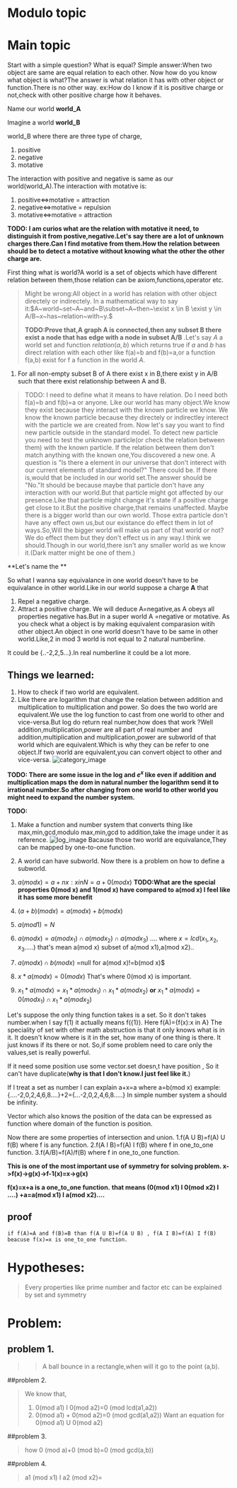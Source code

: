 # Modulo topic

# Main topic
Start with a simple question? What is equal?
Simple answer:When two object are same are equal relation to each other.
Now how do you know what  object is what?The answer is what relation it has with other object or function.There is no other way.
ex:How do I know if it is positive charge or not,check with other positive charge how it behaves.

Name our world **world_A**

Imagine a world **world_B**

world_B where there are three type of charge,
1. positive
2. negative
3. motative

The interaction with positive and negative is same as our world(world_A).The interaction with motative is:
1. positive<=>motative = attraction
2. negative<=>motative = repulsion
3. motative<=>motative = attraction

**TODO: I am curios what are the relation with motative it need, to distinguish it from postive,negative.Let's say there are a lot of unknown charges there.Can I find motative from them.How the relation between should be to detect a motative without knowing what the other the other charge are.**


First thing what is world?A world is a set of objects which have different relation between them,those relation can be axiom,functions,operator etc.
>Might be wrong:All object in a world has relation with other object directely or indirectely. In a mathematical way to say it:$A~world~set~A~and~B\subset~A~then~\exist x \in B \exist y \in A/B~x~has~relation~with~y.$
>
>**TODO:Prove that,A graph A is connected,then any subset B there exist a node that has edge with a node in subset A/B**
.Let's say $A$ a world set and function $relation(a,b)$ which returns true if $a$ and $b$ has direct relation with each other like f(a)=b and f(b)=a,or a function f(a,b) exist for f a function in the world $A$.

1. For all non-empty subset B of A there exist x in B,there exist y in A/B such that there exist relationship between A and B.

>TODO: I need to define what it means to have relation. Do I need both f(a)=b and f(b)=a or anyone.
>Like our world has many object.We know they exist because they interact with the known particle we know.
>We know the known particle because they directely or indirectley interect with the particle we are created from.
>Now let's say you want to find new particle outside in the standard model.
>To detect new particle you need to test the unknown particle(or check the relation between them) with the known particle.
>If the relation between them don't match anything with the known one,You discovered a new one.
>A question is "Is there a element in our universe that don't interect with our current elements of standard model?"
>There could be.
>If there is,would that be included in our world set.The answer should be "No."It should be because maybe that particle don't have any interaction with our world.But that particle might got affected by our presence.Like that particle might change it's state if a positive charge get close to it.But the positive charge,that remains unaffected.
>Maybe there is a bigger world than our own world. Those extra particle don't have any effect own us,but our existance do effect them in lot of ways.So,Will the bigger world will make us part of that world or not?We do effect them but they don't effect us in any way.I think we should.Though in our world,there isn't any smaller world as we know it.(Dark matter might be one of them.)

**Let's name the **

So what I wanna say equivalance in one world doesn't have to be equivalance in other world.Like in our world suppose a charge **A** that
1. Repel a negative charge.
2. Attract a positive charge.
We will deduce A=negative,as A obeys all properties negative has.But in a super world A =negative or motative.
As you check what a object is by making equivalent comparasion witih other object.An object in one world doesn't have to be same in other  world.Like,2 in mod 3 world is not equal to 2 natural numberline.

It could be {..-2,2,5...}.In real numberline it could be a lot more.

## Things we learned:
1. How to check if two world are equivalent.
2. Like there are logarithm that change the relation between addition and multiplication to multiplication and power.
So does the two world are equivalent.We use the log function to cast from one world to other and vice-versa.But log do return real number,how does that work ?Well addition,multiplication,power are all part of real number and addition,multiplication and multiplication,power are subworld of that world which are equivalent.Which is why they can be refer to one object.If two world are  equivalent,you can convert object to other and vice-versa.
![category_image](./images/category.png)

**TODO: There are some issue in the log and $e^x$ like even if addition and multiplication maps the dom in natural number the logarithm send it to irrational number.So after changing from one world to other world you might need to expand the number system.**

**TODO:**
1. Make a function and number system that converts thing like max,min,gcd,modulo max,min,gcd to addition,take the image under it as reference.
![log_image](./images/log_exp.png)
Bacause those two world are equivalance,They can be mapped by one-to-one function.
3. A world can have subworld. Now there is a problem on how to define a subworld. 


1. $a(mod x)={a+nx: x in N}=a+0(mod x)$ **TODO:What are the special properties 0(mod x) and 1(mod x) have compared to  a(mod x)
I feel like it has some more benefit**

2. $(a+b)(mod x)=a(mod x)+b(mod x)$

3. $a(mod 1)=N$

4. $a(mod x)=a(mod x_1) \cap a(mod x_2) \cap a(mod x_3)$ .... where $x=lcd(x_1,x_2,x_3.....)$
that's mean a(mod x) subset of a(mod x1),a(mod x2)..

5. $a(mod x) \cap b(mod x)$ =null for a(mod x)!=b(mod x)$

6. $x*a(mod x)=0(mod x)$ That's where 0(mod x) is important.

7. $x_1*a(mod x)=x_1*a(mod x_1) \cap x_1*a(mod x_2)$ **or** $x_1*a(mod x)=0(mod x_1) \cap x_1*a(mod x_2)$

Let's suppose the only thing function takes is a set.
So it don't takes number.when I say f(1) it actually means f({1}).
Here f(A)={f(x):x in A}
The speciality of set with other math abstruction is that it only knows what is in it. It doesn't know 
where is it in the set, how many of one thing is there. It just knows if its there or not.
So,if some problem need to care only the values,set is really powerful.

If it need some position use some vector.set doesn,t have position ,
So it can't have duplicate(**why is that I don't know.I just feel like it.**)

If I treat a set as number I can explain 
a+x=a   where a=b(mod x)
example: {....-2,0,2,4,6,8....}+2={...-2,0,2,4,6,8.....}
In simple number system a should be infinity.
 
Vector which also knows the position of the data can be expressed as function where domain of the function is position.

Now there are some properties of intersection and union.
1.f(A U B)=f(A) U f(B) where f is any function.
2.f(A I B)=f(A) I f(B) where f in one_to_one function.
3.f(A/B)=f(A)/f(B)     where f in one_to_one function.

**This is one of the most important use of symmetry for solving problem.
x->f(x)->g(x)->f-1(x)=x->g(x)**

**f(x)=x+a is a one_to_one function.**
**that means (0(mod x1) I 0(mod x2) I ....) +a=a(mod x1) I a(mod x2)....**
## proof
	if f(A)=A and f(B)=B than f(A U B)=f(A U B) , f(A I B)=f(A) I f(B) 
	beacuse f(x)=x is one_to_one function.
# Hypotheses:
>Every properties like prime number and factor etc can be explained by set and symmetry



# Problem:
## problem 1.
>> A ball bounce in a rectangle,when will it go to the point (a,b).
>
##problem 2.
>We know that,
>1. 0(mod a1) I 0(mod a2)=0 (mod lcd(a1,a2))
>2. 0(mod a1) + 0(mod a2)=0 (mod gcd(a1,a2))
>Want an equation for 0(mod a1) U 0(mod a2)
>
##problem 3.
>how 0 (mod a)+0 (mod b)=0 (mod gcd(a,b))

##problem 4.
>a1 (mod x1) I a2 (mod x2)=

